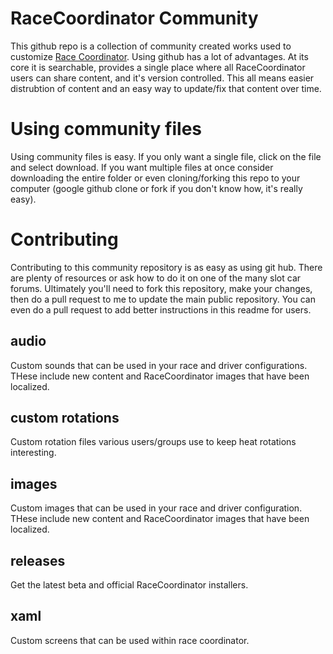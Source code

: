 # RaceCoordinator Community
This github repo is a collection of community created works used to customize [Race Coordinator](https://racecoordinator.net/).  Using github has a lot of advantages.  At its core it is searchable, provides a single place where all RaceCoordinator users can share content, and it's version controlled.  This all means easier distrubtion of content and an easy way to update/fix that content over time.

# Using community files
Using community files is easy.  If you only want a single file, click on the file and select download.  If you want multiple files at once consider downloading the entire folder or even cloning/forking this repo to your computer (google github clone or fork if you don't know how, it's really easy).

# Contributing
Contributing to this community repository is as easy as using git hub.  There are plenty of resources or ask how to do it on one of the many slot car forums.  Ultimately you'll need to fork this repository, make your changes, then do a pull request to me to update the main public repository.  You can even do a pull request to add better instructions in this readme for users.

## audio
Custom sounds that can be used in your race and driver configurations.  THese include new content and RaceCoordinator images that have been localized.

## custom rotations
Custom rotation files various users/groups use to keep heat rotations interesting.

## images
Custom images that can be used in your race and driver configuration.  THese include new content and RaceCoordinator images that have been localized.

## releases
Get the latest beta and official RaceCoordinator installers.

## xaml
Custom screens that can be used within race coordinator.

